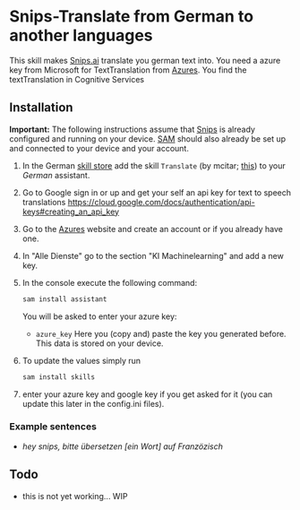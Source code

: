 # Snips-Translate from German to another languages
This skill makes [Snips.ai](https://snips.ai/) translate you german text into. 
You need a azure key from Microsoft for TextTranslation from [Azures](https://portal.azure.com).
You find the textTranslation in Cognitive Services

## Installation
**Important:** The following instructions assume that [Snips](https://snips.gitbook.io/documentation/snips-basics) is
already configured and running on your device. [SAM](https://snips.gitbook.io/getting-started/installation) should
also already be set up and connected to your device and your account.

1. In the German [skill store](https://console.snips.ai/) add the
skill `Translate` (by mcitar; [this]()) to your *German* assistant.

2. Go to Google sign in or up and get your self an api key for text to speech translations https://cloud.google.com/docs/authentication/api-keys#creating_an_api_key

3. Go to the [Azures](https://portal.azure.com) website and create an account or if you already have one.

3. In "Alle Dienste" go to the section "KI Machinelearning" and add a new key.

4. In the console execute the following command:
    ```bash
    sam install assistant
    ```
    You will be asked to enter your azure key:
    - `azure_key`
        Here you (copy and) paste the key you generated before.
    This data is stored on your device.
    
5. To update the values simply run
    ```bash
    sam install skills
    ```
    
6. enter your azure key and google key if you get asked for it (you can update this later in the config.ini files).
 
### Example sentences
- *hey snips, bitte übersetzen [ein Wort] auf Franzözisch*

## Todo
- this is not yet working... WIP
